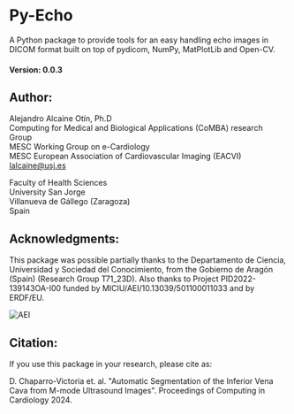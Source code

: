 # Py-Echo
A Python package to provide tools for an easy handling echo images in DICOM format built on top of pydicom, NumPy, MatPlotLib and Open-CV.

#### Version: 0.0.3

## Author:

Alejandro Alcaine Otín, Ph.D\
Computing for Medical and Biological Applications (CoMBA) research Group\
MESC Working Group on e-Cardiology\
MESC European Association of Cardiovascular Imaging (EACVI)\
lalcaine@usj.es

Faculty of Health Sciences\
University San Jorge\
Villanueva de Gállego (Zaragoza)\
Spain

## Acknowledgments:
This package was possible partially thanks to the Departamento de Ciencia, Universidad y Sociedad del Conocimiento, from the Gobierno de Aragón (Spain) (Research Group T71\_23D). Also thanks to Project PID2022-139143OA-I00 funded by MICIU/AEI/10.13039/501100011033 and by ERDF/EU. 

![AEI](https://www.aei.gob.es/sites/default/files/inline-images/MICIU%2BCofinanciado%2BAEI.jpg)

## Citation:
If you use this package in your research, please cite as:

D. Chaparro-Victoria et. al. "Automatic Segmentation of the Inferior Vena Cava from M-mode Ultrasound Images". Proceedings of Computing in Cardiology 2024.